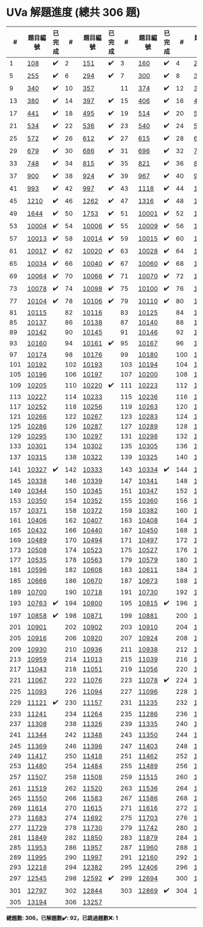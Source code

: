 # UVa 解題進度 (總共 306 題)

| # |題目編號|已完成| # |題目編號|已完成| # |題目編號|已完成| # |題目編號|已完成|
|---|-----------|----------|---|-----------|----------|---|-----------|----------|---|-----------|----------|
| 1 |   <a href="https://onlinejudge.org/external/1/108.pdf" target="_blank">108</a>   |  ✔️  | 2 |   <a href="https://onlinejudge.org/external/1/151.pdf" target="_blank">151</a>   |  ✔️  | 3 |   <a href="https://onlinejudge.org/external/1/160.pdf" target="_blank">160</a>   |  ✔️  | 4 |   <a href="https://onlinejudge.org/external/2/245.pdf" target="_blank">245</a>   |  ✔️  |
| 5 |   <a href="https://onlinejudge.org/external/2/255.pdf" target="_blank">255</a>   |  ✔️  | 6 |   <a href="https://onlinejudge.org/external/2/294.pdf" target="_blank">294</a>   |  ✔️  | 7 |   <a href="https://onlinejudge.org/external/3/300.pdf" target="_blank">300</a>   |  ✔️  | 8 |   <a href="https://onlinejudge.org/external/3/337.pdf" target="_blank">337</a>   |  ✔️  |
| 9 |   <a href="https://onlinejudge.org/external/3/340.pdf" target="_blank">340</a>   |  ✔️  | 10 |   <a href="https://onlinejudge.org/external/3/357.pdf" target="_blank">357</a>   |    | 11 |   <a href="https://onlinejudge.org/external/3/374.pdf" target="_blank">374</a>   |  ✔️  | 12 |   <a href="https://onlinejudge.org/external/3/378.pdf" target="_blank">378</a>   |  ✔️  |
| 13 |   <a href="https://onlinejudge.org/external/3/380.pdf" target="_blank">380</a>   |  ✔️  | 14 |   <a href="https://onlinejudge.org/external/3/397.pdf" target="_blank">397</a>   |  ✔️  | 15 |   <a href="https://onlinejudge.org/external/4/406.pdf" target="_blank">406</a>   |  ✔️  | 16 |   <a href="https://onlinejudge.org/external/4/439.pdf" target="_blank">439</a>   |  ✔️  |
| 17 |   <a href="https://onlinejudge.org/external/4/441.pdf" target="_blank">441</a>   |  ✔️  | 18 |   <a href="https://onlinejudge.org/external/4/495.pdf" target="_blank">495</a>   |  ✔️  | 19 |   <a href="https://onlinejudge.org/external/5/514.pdf" target="_blank">514</a>   |  ✔️  | 20 |   <a href="https://onlinejudge.org/external/5/516.pdf" target="_blank">516</a>   |  ✔️  |
| 21 |   <a href="https://onlinejudge.org/external/5/534.pdf" target="_blank">534</a>   |  ✔️  | 22 |   <a href="https://onlinejudge.org/external/5/536.pdf" target="_blank">536</a>   |  ✔️  | 23 |   <a href="https://onlinejudge.org/external/5/540.pdf" target="_blank">540</a>   |  ✔️  | 24 |   <a href="https://onlinejudge.org/external/5/543.pdf" target="_blank">543</a>   |    |
| 25 |   <a href="https://onlinejudge.org/external/5/572.pdf" target="_blank">572</a>   |  ✔️  | 26 |   <a href="https://onlinejudge.org/external/6/612.pdf" target="_blank">612</a>   |  ✔️  | 27 |   <a href="https://onlinejudge.org/external/6/615.pdf" target="_blank">615</a>   |  ✔️  | 28 |   <a href="https://onlinejudge.org/external/6/657.pdf" target="_blank">657</a>   |  ✔️  |
| 29 |   <a href="https://onlinejudge.org/external/6/679.pdf" target="_blank">679</a>   |  ✔️  | 30 |   <a href="https://onlinejudge.org/external/6/686.pdf" target="_blank">686</a>   |  ✔️  | 31 |   <a href="https://onlinejudge.org/external/6/696.pdf" target="_blank">696</a>   |  ✔️  | 32 |   <a href="https://onlinejudge.org/external/7/722.pdf" target="_blank">722</a>   |  ✔️  |
| 33 |   <a href="https://onlinejudge.org/external/7/748.pdf" target="_blank">748</a>   |  ✔️  | 34 |   <a href="https://onlinejudge.org/external/8/815.pdf" target="_blank">815</a>   |  ✔️  | 35 |   <a href="https://onlinejudge.org/external/8/821.pdf" target="_blank">821</a>   |  ✔️  | 36 |   <a href="https://onlinejudge.org/external/8/855.pdf" target="_blank">855</a>   |  ✔️  |
| 37 |   <a href="https://onlinejudge.org/external/9/900.pdf" target="_blank">900</a>   |  ✔️  | 38 |   <a href="https://onlinejudge.org/external/9/924.pdf" target="_blank">924</a>   |  ✔️  | 39 |   <a href="https://onlinejudge.org/external/9/967.pdf" target="_blank">967</a>   |  ✔️  | 40 |   <a href="https://onlinejudge.org/external/9/991.pdf" target="_blank">991</a>   |  ✔️  |
| 41 |   <a href="https://onlinejudge.org/external/9/993.pdf" target="_blank">993</a>   |  ✔️  | 42 |   <a href="https://onlinejudge.org/external/9/997.pdf" target="_blank">997</a>   |  ✔️  | 43 |   <a href="https://onlinejudge.org/external/11/1118.pdf" target="_blank">1118</a>   |  ✔️  | 44 |   <a href="https://onlinejudge.org/external/12/1200.pdf" target="_blank">1200</a>   |  ✔️  |
| 45 |   <a href="https://onlinejudge.org/external/12/1210.pdf" target="_blank">1210</a>   |  ✔️  | 46 |   <a href="https://onlinejudge.org/external/12/1262.pdf" target="_blank">1262</a>   |  ✔️  | 47 |   <a href="https://onlinejudge.org/external/13/1316.pdf" target="_blank">1316</a>   |  ✔️  | 48 |   <a href="https://onlinejudge.org/external/16/1640.pdf" target="_blank">1640</a>   |  ✔️  |
| 49 |   <a href="https://onlinejudge.org/external/16/1644.pdf" target="_blank">1644</a>   |  ✔️  | 50 |   <a href="https://onlinejudge.org/external/17/1753.pdf" target="_blank">1753</a>   |  ✔️  | 51 |   <a href="https://onlinejudge.org/external/100/10001.pdf" target="_blank">10001</a>   |  ✔️  | 52 |   <a href="https://onlinejudge.org/external/100/10002.pdf" target="_blank">10002</a>   |  ✔️  |
| 53 |   <a href="https://onlinejudge.org/external/100/10004.pdf" target="_blank">10004</a>   |  ✔️  | 54 |   <a href="https://onlinejudge.org/external/100/10006.pdf" target="_blank">10006</a>   |  ✔️  | 55 |   <a href="https://onlinejudge.org/external/100/10009.pdf" target="_blank">10009</a>   |  ✔️  | 56 |   <a href="https://onlinejudge.org/external/100/10010.pdf" target="_blank">10010</a>   |  ✔️  |
| 57 |   <a href="https://onlinejudge.org/external/100/10013.pdf" target="_blank">10013</a>   |  ✔️  | 58 |   <a href="https://onlinejudge.org/external/100/10014.pdf" target="_blank">10014</a>   |  ✔️  | 59 |   <a href="https://onlinejudge.org/external/100/10015.pdf" target="_blank">10015</a>   |  ✔️  | 60 |   <a href="https://onlinejudge.org/external/100/10016.pdf" target="_blank">10016</a>   |  ✔️  |
| 61 |   <a href="https://onlinejudge.org/external/100/10017.pdf" target="_blank">10017</a>   |  ✔️  | 62 |   <a href="https://onlinejudge.org/external/100/10020.pdf" target="_blank">10020</a>   |  ✔️  | 63 |   <a href="https://onlinejudge.org/external/100/10028.pdf" target="_blank">10028</a>   |  ✔️  | 64 |   <a href="https://onlinejudge.org/external/100/10030.pdf" target="_blank">10030</a>   |  ❌  |
| 65 |   <a href="https://onlinejudge.org/external/100/10034.pdf" target="_blank">10034</a>   |  ✔️  | 66 |   <a href="https://onlinejudge.org/external/100/10040.pdf" target="_blank">10040</a>   |  ✔️  | 67 |   <a href="https://onlinejudge.org/external/100/10060.pdf" target="_blank">10060</a>   |  ✔️  | 68 |   <a href="https://onlinejudge.org/external/100/10063.pdf" target="_blank">10063</a>   |  ✔️  |
| 69 |   <a href="https://onlinejudge.org/external/100/10064.pdf" target="_blank">10064</a>   |  ✔️  | 70 |   <a href="https://onlinejudge.org/external/100/10066.pdf" target="_blank">10066</a>   |  ✔️  | 71 |   <a href="https://onlinejudge.org/external/100/10070.pdf" target="_blank">10070</a>   |  ✔️  | 72 |   <a href="https://onlinejudge.org/external/100/10077.pdf" target="_blank">10077</a>   |  ✔️  |
| 73 |   <a href="https://onlinejudge.org/external/100/10078.pdf" target="_blank">10078</a>   |  ✔️  | 74 |   <a href="https://onlinejudge.org/external/100/10098.pdf" target="_blank">10098</a>   |  ✔️  | 75 |   <a href="https://onlinejudge.org/external/101/10100.pdf" target="_blank">10100</a>   |  ✔️  | 76 |   <a href="https://onlinejudge.org/external/101/10102.pdf" target="_blank">10102</a>   |  ✔️  |
| 77 |   <a href="https://onlinejudge.org/external/101/10104.pdf" target="_blank">10104</a>   |  ✔️  | 78 |   <a href="https://onlinejudge.org/external/101/10106.pdf" target="_blank">10106</a>   |  ✔️  | 79 |   <a href="https://onlinejudge.org/external/101/10110.pdf" target="_blank">10110</a>   |  ✔️  | 80 |   <a href="https://onlinejudge.org/external/101/10114.pdf" target="_blank">10114</a>   |    |
| 81 |   <a href="https://onlinejudge.org/external/101/10115.pdf" target="_blank">10115</a>   |    | 82 |   <a href="https://onlinejudge.org/external/101/10116.pdf" target="_blank">10116</a>   |    | 83 |   <a href="https://onlinejudge.org/external/101/10125.pdf" target="_blank">10125</a>   |    | 84 |   <a href="https://onlinejudge.org/external/101/10127.pdf" target="_blank">10127</a>   |    |
| 85 |   <a href="https://onlinejudge.org/external/101/10137.pdf" target="_blank">10137</a>   |    | 86 |   <a href="https://onlinejudge.org/external/101/10138.pdf" target="_blank">10138</a>   |    | 87 |   <a href="https://onlinejudge.org/external/101/10140.pdf" target="_blank">10140</a>   |    | 88 |   <a href="https://onlinejudge.org/external/101/10141.pdf" target="_blank">10141</a>   |    |
| 89 |   <a href="https://onlinejudge.org/external/101/10142.pdf" target="_blank">10142</a>   |    | 90 |   <a href="https://onlinejudge.org/external/101/10145.pdf" target="_blank">10145</a>   |    | 91 |   <a href="https://onlinejudge.org/external/101/10146.pdf" target="_blank">10146</a>   |    | 92 |   <a href="https://onlinejudge.org/external/101/10152.pdf" target="_blank">10152</a>   |    |
| 93 |   <a href="https://onlinejudge.org/external/101/10160.pdf" target="_blank">10160</a>   |    | 94 |   <a href="https://onlinejudge.org/external/101/10161.pdf" target="_blank">10161</a>   |  ✔️  | 95 |   <a href="https://onlinejudge.org/external/101/10167.pdf" target="_blank">10167</a>   |    | 96 |   <a href="https://onlinejudge.org/external/101/10172.pdf" target="_blank">10172</a>   |    |
| 97 |   <a href="https://onlinejudge.org/external/101/10174.pdf" target="_blank">10174</a>   |    | 98 |   <a href="https://onlinejudge.org/external/101/10176.pdf" target="_blank">10176</a>   |    | 99 |   <a href="https://onlinejudge.org/external/101/10180.pdf" target="_blank">10180</a>   |    | 100 |   <a href="https://onlinejudge.org/external/101/10182.pdf" target="_blank">10182</a>   |    |
| 101 |   <a href="https://onlinejudge.org/external/101/10192.pdf" target="_blank">10192</a>   |    | 102 |   <a href="https://onlinejudge.org/external/101/10193.pdf" target="_blank">10193</a>   |    | 103 |   <a href="https://onlinejudge.org/external/101/10194.pdf" target="_blank">10194</a>   |    | 104 |   <a href="https://onlinejudge.org/external/101/10195.pdf" target="_blank">10195</a>   |    |
| 105 |   <a href="https://onlinejudge.org/external/101/10196.pdf" target="_blank">10196</a>   |    | 106 |   <a href="https://onlinejudge.org/external/101/10197.pdf" target="_blank">10197</a>   |    | 107 |   <a href="https://onlinejudge.org/external/102/10200.pdf" target="_blank">10200</a>   |    | 108 |   <a href="https://onlinejudge.org/external/102/10203.pdf" target="_blank">10203</a>   |    |
| 109 |   <a href="https://onlinejudge.org/external/102/10205.pdf" target="_blank">10205</a>   |    | 110 |   <a href="https://onlinejudge.org/external/102/10220.pdf" target="_blank">10220</a>   |  ✔️  | 111 |   <a href="https://onlinejudge.org/external/102/10223.pdf" target="_blank">10223</a>   |    | 112 |   <a href="https://onlinejudge.org/external/102/10225.pdf" target="_blank">10225</a>   |    |
| 113 |   <a href="https://onlinejudge.org/external/102/10227.pdf" target="_blank">10227</a>   |    | 114 |   <a href="https://onlinejudge.org/external/102/10233.pdf" target="_blank">10233</a>   |    | 115 |   <a href="https://onlinejudge.org/external/102/10236.pdf" target="_blank">10236</a>   |    | 116 |   <a href="https://onlinejudge.org/external/102/10238.pdf" target="_blank">10238</a>   |    |
| 117 |   <a href="https://onlinejudge.org/external/102/10252.pdf" target="_blank">10252</a>   |    | 118 |   <a href="https://onlinejudge.org/external/102/10256.pdf" target="_blank">10256</a>   |    | 119 |   <a href="https://onlinejudge.org/external/102/10263.pdf" target="_blank">10263</a>   |    | 120 |   <a href="https://onlinejudge.org/external/102/10264.pdf" target="_blank">10264</a>   |    |
| 121 |   <a href="https://onlinejudge.org/external/102/10266.pdf" target="_blank">10266</a>   |    | 122 |   <a href="https://onlinejudge.org/external/102/10267.pdf" target="_blank">10267</a>   |    | 123 |   <a href="https://onlinejudge.org/external/102/10283.pdf" target="_blank">10283</a>   |    | 124 |   <a href="https://onlinejudge.org/external/102/10284.pdf" target="_blank">10284</a>   |    |
| 125 |   <a href="https://onlinejudge.org/external/102/10286.pdf" target="_blank">10286</a>   |    | 126 |   <a href="https://onlinejudge.org/external/102/10287.pdf" target="_blank">10287</a>   |    | 127 |   <a href="https://onlinejudge.org/external/102/10289.pdf" target="_blank">10289</a>   |    | 128 |   <a href="https://onlinejudge.org/external/102/10293.pdf" target="_blank">10293</a>   |    |
| 129 |   <a href="https://onlinejudge.org/external/102/10295.pdf" target="_blank">10295</a>   |    | 130 |   <a href="https://onlinejudge.org/external/102/10297.pdf" target="_blank">10297</a>   |    | 131 |   <a href="https://onlinejudge.org/external/102/10298.pdf" target="_blank">10298</a>   |    | 132 |   <a href="https://onlinejudge.org/external/102/10299.pdf" target="_blank">10299</a>   |    |
| 133 |   <a href="https://onlinejudge.org/external/103/10301.pdf" target="_blank">10301</a>   |    | 134 |   <a href="https://onlinejudge.org/external/103/10302.pdf" target="_blank">10302</a>   |    | 135 |   <a href="https://onlinejudge.org/external/103/10305.pdf" target="_blank">10305</a>   |    | 136 |   <a href="https://onlinejudge.org/external/103/10311.pdf" target="_blank">10311</a>   |    |
| 137 |   <a href="https://onlinejudge.org/external/103/10315.pdf" target="_blank">10315</a>   |    | 138 |   <a href="https://onlinejudge.org/external/103/10322.pdf" target="_blank">10322</a>   |    | 139 |   <a href="https://onlinejudge.org/external/103/10325.pdf" target="_blank">10325</a>   |    | 140 |   <a href="https://onlinejudge.org/external/103/10326.pdf" target="_blank">10326</a>   |  ✔️  |
| 141 |   <a href="https://onlinejudge.org/external/103/10327.pdf" target="_blank">10327</a>   |  ✔️  | 142 |   <a href="https://onlinejudge.org/external/103/10333.pdf" target="_blank">10333</a>   |    | 143 |   <a href="https://onlinejudge.org/external/103/10334.pdf" target="_blank">10334</a>   |  ✔️  | 144 |   <a href="https://onlinejudge.org/external/103/10336.pdf" target="_blank">10336</a>   |    |
| 145 |   <a href="https://onlinejudge.org/external/103/10338.pdf" target="_blank">10338</a>   |    | 146 |   <a href="https://onlinejudge.org/external/103/10339.pdf" target="_blank">10339</a>   |    | 147 |   <a href="https://onlinejudge.org/external/103/10341.pdf" target="_blank">10341</a>   |    | 148 |   <a href="https://onlinejudge.org/external/103/10343.pdf" target="_blank">10343</a>   |    |
| 149 |   <a href="https://onlinejudge.org/external/103/10344.pdf" target="_blank">10344</a>   |    | 150 |   <a href="https://onlinejudge.org/external/103/10345.pdf" target="_blank">10345</a>   |    | 151 |   <a href="https://onlinejudge.org/external/103/10347.pdf" target="_blank">10347</a>   |    | 152 |   <a href="https://onlinejudge.org/external/103/10348.pdf" target="_blank">10348</a>   |    |
| 153 |   <a href="https://onlinejudge.org/external/103/10350.pdf" target="_blank">10350</a>   |    | 154 |   <a href="https://onlinejudge.org/external/103/10352.pdf" target="_blank">10352</a>   |    | 155 |   <a href="https://onlinejudge.org/external/103/10360.pdf" target="_blank">10360</a>   |    | 156 |   <a href="https://onlinejudge.org/external/103/10368.pdf" target="_blank">10368</a>   |    |
| 157 |   <a href="https://onlinejudge.org/external/103/10371.pdf" target="_blank">10371</a>   |    | 158 |   <a href="https://onlinejudge.org/external/103/10372.pdf" target="_blank">10372</a>   |    | 159 |   <a href="https://onlinejudge.org/external/103/10382.pdf" target="_blank">10382</a>   |    | 160 |   <a href="https://onlinejudge.org/external/104/10405.pdf" target="_blank">10405</a>   |    |
| 161 |   <a href="https://onlinejudge.org/external/104/10406.pdf" target="_blank">10406</a>   |    | 162 |   <a href="https://onlinejudge.org/external/104/10407.pdf" target="_blank">10407</a>   |    | 163 |   <a href="https://onlinejudge.org/external/104/10408.pdf" target="_blank">10408</a>   |    | 164 |   <a href="https://onlinejudge.org/external/104/10427.pdf" target="_blank">10427</a>   |    |
| 165 |   <a href="https://onlinejudge.org/external/104/10432.pdf" target="_blank">10432</a>   |    | 166 |   <a href="https://onlinejudge.org/external/104/10440.pdf" target="_blank">10440</a>   |    | 167 |   <a href="https://onlinejudge.org/external/104/10450.pdf" target="_blank">10450</a>   |    | 168 |   <a href="https://onlinejudge.org/external/104/10466.pdf" target="_blank">10466</a>   |    |
| 169 |   <a href="https://onlinejudge.org/external/104/10489.pdf" target="_blank">10489</a>   |    | 170 |   <a href="https://onlinejudge.org/external/104/10494.pdf" target="_blank">10494</a>   |    | 171 |   <a href="https://onlinejudge.org/external/104/10497.pdf" target="_blank">10497</a>   |    | 172 |   <a href="https://onlinejudge.org/external/105/10504.pdf" target="_blank">10504</a>   |    |
| 173 |   <a href="https://onlinejudge.org/external/105/10508.pdf" target="_blank">10508</a>   |    | 174 |   <a href="https://onlinejudge.org/external/105/10523.pdf" target="_blank">10523</a>   |    | 175 |   <a href="https://onlinejudge.org/external/105/10527.pdf" target="_blank">10527</a>   |    | 176 |   <a href="https://onlinejudge.org/external/105/10533.pdf" target="_blank">10533</a>   |    |
| 177 |   <a href="https://onlinejudge.org/external/105/10535.pdf" target="_blank">10535</a>   |    | 178 |   <a href="https://onlinejudge.org/external/105/10563.pdf" target="_blank">10563</a>   |    | 179 |   <a href="https://onlinejudge.org/external/105/10579.pdf" target="_blank">10579</a>   |    | 180 |   <a href="https://onlinejudge.org/external/105/10583.pdf" target="_blank">10583</a>   |    |
| 181 |   <a href="https://onlinejudge.org/external/105/10596.pdf" target="_blank">10596</a>   |    | 182 |   <a href="https://onlinejudge.org/external/106/10608.pdf" target="_blank">10608</a>   |    | 183 |   <a href="https://onlinejudge.org/external/106/10611.pdf" target="_blank">10611</a>   |    | 184 |   <a href="https://onlinejudge.org/external/106/10625.pdf" target="_blank">10625</a>   |    |
| 185 |   <a href="https://onlinejudge.org/external/106/10666.pdf" target="_blank">10666</a>   |    | 186 |   <a href="https://onlinejudge.org/external/106/10670.pdf" target="_blank">10670</a>   |    | 187 |   <a href="https://onlinejudge.org/external/106/10673.pdf" target="_blank">10673</a>   |    | 188 |   <a href="https://onlinejudge.org/external/106/10684.pdf" target="_blank">10684</a>   |  ✔️  |
| 189 |   <a href="https://onlinejudge.org/external/107/10700.pdf" target="_blank">10700</a>   |    | 190 |   <a href="https://onlinejudge.org/external/107/10718.pdf" target="_blank">10718</a>   |    | 191 |   <a href="https://onlinejudge.org/external/107/10730.pdf" target="_blank">10730</a>   |    | 192 |   <a href="https://onlinejudge.org/external/107/10738.pdf" target="_blank">10738</a>   |    |
| 193 |   <a href="https://onlinejudge.org/external/107/10763.pdf" target="_blank">10763</a>   |  ✔️  | 194 |   <a href="https://onlinejudge.org/external/108/10800.pdf" target="_blank">10800</a>   |    | 195 |   <a href="https://onlinejudge.org/external/108/10815.pdf" target="_blank">10815</a>   |  ✔️  | 196 |   <a href="https://onlinejudge.org/external/108/10820.pdf" target="_blank">10820</a>   |    |
| 197 |   <a href="https://onlinejudge.org/external/108/10858.pdf" target="_blank">10858</a>   |  ✔️  | 198 |   <a href="https://onlinejudge.org/external/108/10871.pdf" target="_blank">10871</a>   |    | 199 |   <a href="https://onlinejudge.org/external/108/10881.pdf" target="_blank">10881</a>   |    | 200 |   <a href="https://onlinejudge.org/external/108/10887.pdf" target="_blank">10887</a>   |    |
| 201 |   <a href="https://onlinejudge.org/external/109/10901.pdf" target="_blank">10901</a>   |    | 202 |   <a href="https://onlinejudge.org/external/109/10902.pdf" target="_blank">10902</a>   |    | 203 |   <a href="https://onlinejudge.org/external/109/10910.pdf" target="_blank">10910</a>   |    | 204 |   <a href="https://onlinejudge.org/external/109/10915.pdf" target="_blank">10915</a>   |    |
| 205 |   <a href="https://onlinejudge.org/external/109/10916.pdf" target="_blank">10916</a>   |    | 206 |   <a href="https://onlinejudge.org/external/109/10920.pdf" target="_blank">10920</a>   |    | 207 |   <a href="https://onlinejudge.org/external/109/10924.pdf" target="_blank">10924</a>   |    | 208 |   <a href="https://onlinejudge.org/external/109/10926.pdf" target="_blank">10926</a>   |  ✔️  |
| 209 |   <a href="https://onlinejudge.org/external/109/10930.pdf" target="_blank">10930</a>   |    | 210 |   <a href="https://onlinejudge.org/external/109/10936.pdf" target="_blank">10936</a>   |    | 211 |   <a href="https://onlinejudge.org/external/109/10938.pdf" target="_blank">10938</a>   |    | 212 |   <a href="https://onlinejudge.org/external/109/10940.pdf" target="_blank">10940</a>   |    |
| 213 |   <a href="https://onlinejudge.org/external/109/10959.pdf" target="_blank">10959</a>   |    | 214 |   <a href="https://onlinejudge.org/external/110/11013.pdf" target="_blank">11013</a>   |    | 215 |   <a href="https://onlinejudge.org/external/110/11039.pdf" target="_blank">11039</a>   |    | 216 |   <a href="https://onlinejudge.org/external/110/11040.pdf" target="_blank">11040</a>   |    |
| 217 |   <a href="https://onlinejudge.org/external/110/11043.pdf" target="_blank">11043</a>   |    | 218 |   <a href="https://onlinejudge.org/external/110/11051.pdf" target="_blank">11051</a>   |    | 219 |   <a href="https://onlinejudge.org/external/110/11056.pdf" target="_blank">11056</a>   |    | 220 |   <a href="https://onlinejudge.org/external/110/11057.pdf" target="_blank">11057</a>   |    |
| 221 |   <a href="https://onlinejudge.org/external/110/11067.pdf" target="_blank">11067</a>   |    | 222 |   <a href="https://onlinejudge.org/external/110/11076.pdf" target="_blank">11076</a>   |    | 223 |   <a href="https://onlinejudge.org/external/110/11078.pdf" target="_blank">11078</a>   |  ✔️  | 224 |   <a href="https://onlinejudge.org/external/110/11086.pdf" target="_blank">11086</a>   |    |
| 225 |   <a href="https://onlinejudge.org/external/110/11093.pdf" target="_blank">11093</a>   |    | 226 |   <a href="https://onlinejudge.org/external/110/11094.pdf" target="_blank">11094</a>   |    | 227 |   <a href="https://onlinejudge.org/external/110/11096.pdf" target="_blank">11096</a>   |    | 228 |   <a href="https://onlinejudge.org/external/111/11115.pdf" target="_blank">11115</a>   |    |
| 229 |   <a href="https://onlinejudge.org/external/111/11121.pdf" target="_blank">11121</a>   |  ✔️  | 230 |   <a href="https://onlinejudge.org/external/111/11157.pdf" target="_blank">11157</a>   |    | 231 |   <a href="https://onlinejudge.org/external/112/11235.pdf" target="_blank">11235</a>   |    | 232 |   <a href="https://onlinejudge.org/external/112/11240.pdf" target="_blank">11240</a>   |    |
| 233 |   <a href="https://onlinejudge.org/external/112/11241.pdf" target="_blank">11241</a>   |    | 234 |   <a href="https://onlinejudge.org/external/112/11264.pdf" target="_blank">11264</a>   |    | 235 |   <a href="https://onlinejudge.org/external/112/11286.pdf" target="_blank">11286</a>   |    | 236 |   <a href="https://onlinejudge.org/external/112/11287.pdf" target="_blank">11287</a>   |    |
| 237 |   <a href="https://onlinejudge.org/external/113/11308.pdf" target="_blank">11308</a>   |    | 238 |   <a href="https://onlinejudge.org/external/113/11326.pdf" target="_blank">11326</a>   |    | 239 |   <a href="https://onlinejudge.org/external/113/11335.pdf" target="_blank">11335</a>   |    | 240 |   <a href="https://onlinejudge.org/external/113/11340.pdf" target="_blank">11340</a>   |    |
| 241 |   <a href="https://onlinejudge.org/external/113/11344.pdf" target="_blank">11344</a>   |    | 242 |   <a href="https://onlinejudge.org/external/113/11348.pdf" target="_blank">11348</a>   |    | 243 |   <a href="https://onlinejudge.org/external/113/11350.pdf" target="_blank">11350</a>   |    | 244 |   <a href="https://onlinejudge.org/external/113/11360.pdf" target="_blank">11360</a>   |  ✔️  |
| 245 |   <a href="https://onlinejudge.org/external/113/11369.pdf" target="_blank">11369</a>   |    | 246 |   <a href="https://onlinejudge.org/external/113/11396.pdf" target="_blank">11396</a>   |    | 247 |   <a href="https://onlinejudge.org/external/114/11403.pdf" target="_blank">11403</a>   |    | 248 |   <a href="https://onlinejudge.org/external/114/11412.pdf" target="_blank">11412</a>   |    |
| 249 |   <a href="https://onlinejudge.org/external/114/11417.pdf" target="_blank">11417</a>   |    | 250 |   <a href="https://onlinejudge.org/external/114/11418.pdf" target="_blank">11418</a>   |    | 251 |   <a href="https://onlinejudge.org/external/114/11462.pdf" target="_blank">11462</a>   |    | 252 |   <a href="https://onlinejudge.org/external/114/11475.pdf" target="_blank">11475</a>   |    |
| 253 |   <a href="https://onlinejudge.org/external/114/11480.pdf" target="_blank">11480</a>   |    | 254 |   <a href="https://onlinejudge.org/external/114/11484.pdf" target="_blank">11484</a>   |    | 255 |   <a href="https://onlinejudge.org/external/114/11489.pdf" target="_blank">11489</a>   |    | 256 |   <a href="https://onlinejudge.org/external/115/11505.pdf" target="_blank">11505</a>   |    |
| 257 |   <a href="https://onlinejudge.org/external/115/11507.pdf" target="_blank">11507</a>   |    | 258 |   <a href="https://onlinejudge.org/external/115/11508.pdf" target="_blank">11508</a>   |    | 259 |   <a href="https://onlinejudge.org/external/115/11515.pdf" target="_blank">11515</a>   |    | 260 |   <a href="https://onlinejudge.org/external/115/11518.pdf" target="_blank">11518</a>   |  ✔️  |
| 261 |   <a href="https://onlinejudge.org/external/115/11519.pdf" target="_blank">11519</a>   |    | 262 |   <a href="https://onlinejudge.org/external/115/11520.pdf" target="_blank">11520</a>   |    | 263 |   <a href="https://onlinejudge.org/external/115/11536.pdf" target="_blank">11536</a>   |    | 264 |   <a href="https://onlinejudge.org/external/115/11538.pdf" target="_blank">11538</a>   |    |
| 265 |   <a href="https://onlinejudge.org/external/115/11550.pdf" target="_blank">11550</a>   |    | 266 |   <a href="https://onlinejudge.org/external/115/11583.pdf" target="_blank">11583</a>   |    | 267 |   <a href="https://onlinejudge.org/external/115/11586.pdf" target="_blank">11586</a>   |    | 268 |   <a href="https://onlinejudge.org/external/116/11609.pdf" target="_blank">11609</a>   |    |
| 269 |   <a href="https://onlinejudge.org/external/116/11614.pdf" target="_blank">11614</a>   |    | 270 |   <a href="https://onlinejudge.org/external/116/11615.pdf" target="_blank">11615</a>   |    | 271 |   <a href="https://onlinejudge.org/external/116/11616.pdf" target="_blank">11616</a>   |    | 272 |   <a href="https://onlinejudge.org/external/116/11629.pdf" target="_blank">11629</a>   |    |
| 273 |   <a href="https://onlinejudge.org/external/116/11683.pdf" target="_blank">11683</a>   |    | 274 |   <a href="https://onlinejudge.org/external/116/11692.pdf" target="_blank">11692</a>   |    | 275 |   <a href="https://onlinejudge.org/external/117/11703.pdf" target="_blank">11703</a>   |    | 276 |   <a href="https://onlinejudge.org/external/117/11714.pdf" target="_blank">11714</a>   |    |
| 277 |   <a href="https://onlinejudge.org/external/117/11729.pdf" target="_blank">11729</a>   |    | 278 |   <a href="https://onlinejudge.org/external/117/11730.pdf" target="_blank">11730</a>   |    | 279 |   <a href="https://onlinejudge.org/external/117/11742.pdf" target="_blank">11742</a>   |    | 280 |   <a href="https://onlinejudge.org/external/118/11847.pdf" target="_blank">11847</a>   |    |
| 281 |   <a href="https://onlinejudge.org/external/118/11849.pdf" target="_blank">11849</a>   |    | 282 |   <a href="https://onlinejudge.org/external/118/11850.pdf" target="_blank">11850</a>   |    | 283 |   <a href="https://onlinejudge.org/external/118/11879.pdf" target="_blank">11879</a>   |    | 284 |   <a href="https://onlinejudge.org/external/118/11898.pdf" target="_blank">11898</a>   |    |
| 285 |   <a href="https://onlinejudge.org/external/119/11953.pdf" target="_blank">11953</a>   |    | 286 |   <a href="https://onlinejudge.org/external/119/11957.pdf" target="_blank">11957</a>   |    | 287 |   <a href="https://onlinejudge.org/external/119/11960.pdf" target="_blank">11960</a>   |    | 288 |   <a href="https://onlinejudge.org/external/119/11991.pdf" target="_blank">11991</a>   |    |
| 289 |   <a href="https://onlinejudge.org/external/119/11995.pdf" target="_blank">11995</a>   |    | 290 |   <a href="https://onlinejudge.org/external/119/11997.pdf" target="_blank">11997</a>   |    | 291 |   <a href="https://onlinejudge.org/external/121/12160.pdf" target="_blank">12160</a>   |    | 292 |   <a href="https://onlinejudge.org/external/122/12207.pdf" target="_blank">12207</a>   |    |
| 293 |   <a href="https://onlinejudge.org/external/122/12218.pdf" target="_blank">12218</a>   |    | 294 |   <a href="https://onlinejudge.org/external/123/12382.pdf" target="_blank">12382</a>   |    | 295 |   <a href="https://onlinejudge.org/external/124/12406.pdf" target="_blank">12406</a>   |    | 296 |   <a href="https://onlinejudge.org/external/124/12455.pdf" target="_blank">12455</a>   |    |
| 297 |   <a href="https://onlinejudge.org/external/125/12545.pdf" target="_blank">12545</a>   |    | 298 |   <a href="https://onlinejudge.org/external/125/12592.pdf" target="_blank">12592</a>   |  ✔️  | 299 |   <a href="https://onlinejudge.org/external/126/12694.pdf" target="_blank">12694</a>   |    | 300 |   <a href="https://onlinejudge.org/external/127/12705.pdf" target="_blank">12705</a>   |    |
| 301 |   <a href="https://onlinejudge.org/external/127/12797.pdf" target="_blank">12797</a>   |    | 302 |   <a href="https://onlinejudge.org/external/128/12844.pdf" target="_blank">12844</a>   |    | 303 |   <a href="https://onlinejudge.org/external/128/12869.pdf" target="_blank">12869</a>   |  ✔️  | 304 |   <a href="https://onlinejudge.org/external/129/12918.pdf" target="_blank">12918</a>   |    |
| 305 |   <a href="https://onlinejudge.org/external/131/13194.pdf" target="_blank">13194</a>   |    | 306 |   <a href="https://onlinejudge.org/external/132/13257.pdf" target="_blank">13257</a>   |    |   |   |   |   |   |   |

**總題數: 306，已解題數✔️: 92，已跳過題數❌: 1**
